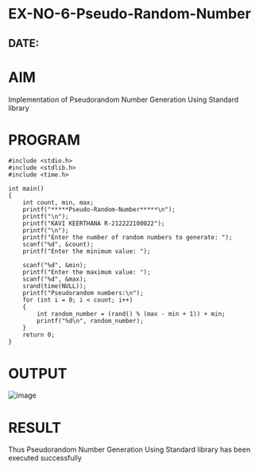 # EX-NO-6-Pseudo-Random-Number

## DATE:

# AIM

Implementation of Pseudorandom Number Generation Using Standard library

# PROGRAM
```
#include <stdio.h>
#include <stdlib.h>
#include <time.h>

int main() 
{
    int count, min, max;
    printf("*****Pseudo-Random-Number*****\n");
    printf("\n");
    printf("KAVI KEERTHANA R-212222100022");
    printf("\n");
    printf("Enter the number of random numbers to generate: ");
    scanf("%d", &count);
    printf("Enter the minimum value: ");
    
    scanf("%d", &min);
    printf("Enter the maximum value: ");
    scanf("%d", &max);
    srand(time(NULL));
    printf("Pseudorandom numbers:\n");   
    for (int i = 0; i < count; i++) 
    {
        int random_number = (rand() % (max - min + 1)) + min;
        printf("%d\n", random_number);
    }
    return 0;
}
```




# OUTPUT
![image](https://github.com/user-attachments/assets/052fd3a2-20e2-4d44-8e1b-f5430ed52037)



# RESULT
Thus Pseudorandom Number Generation Using Standard library has been executed successfully

